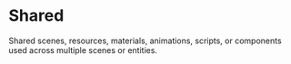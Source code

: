 # Shared

Shared scenes, resources, materials, animations, scripts, or components used across multiple scenes or entities.

